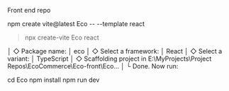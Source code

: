 Front end repo

 npm create vite@latest Eco -- --template react   

> npx
> create-vite Eco react

│
◇  Package name:
│  eco
│
◇  Select a framework:
│  React
│
◇  Select a variant:
│  TypeScript
│
◇  Scaffolding project in E:\MyProjects\Project Repos\EcoCommerce\Eco-front\Eco...
│
└  Done. Now run:

  cd Eco
  npm install
  npm run dev
